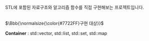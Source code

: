 STL에 포함된 자료구조와 알고리즘 함수를 직접 구현해보는 프로젝트입니다.
</br></br>
<p>$\Bbb{\normalsize{\color{#7722FF}구현 대상}}$</p>

**Container**  : std::vector, std::list, std::set, std::map



